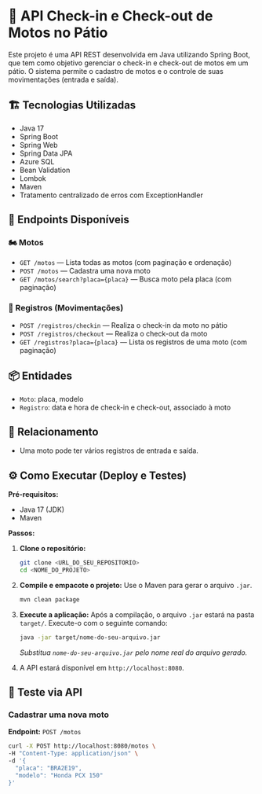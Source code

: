 # 🚀 API Check-in e Check-out de Motos no Pátio

Este projeto é uma API REST desenvolvida em Java utilizando Spring Boot, que tem como objetivo gerenciar o check-in e check-out de motos em um pátio. O sistema permite o cadastro de motos e o controle de suas movimentações (entrada e saída).

## 🏗️ Tecnologias Utilizadas

- Java 17
- Spring Boot
- Spring Web
- Spring Data JPA
- Azure SQL
- Bean Validation
- Lombok
- Maven
- Tratamento centralizado de erros com ExceptionHandler

## 🔗 Endpoints Disponíveis

### 🏍️ Motos
- `GET /motos` — Lista todas as motos (com paginação e ordenação)
- `POST /motos` — Cadastra uma nova moto
- `GET /motos/search?placa={placa}` — Busca moto pela placa (com paginação)

### 📄 Registros (Movimentações)
- `POST /registros/checkin` — Realiza o check-in da moto no pátio
- `POST /registros/checkout` — Realiza o check-out da moto
- `GET /registros?placa={placa}` — Lista os registros de uma moto (com paginação)

## 📦 Entidades

- `Moto`: placa, modelo
- `Registro`: data e hora de check-in e check-out, associado à moto

## 🔗 Relacionamento

- Uma moto pode ter vários registros de entrada e saída.

## ⚙️ Como Executar (Deploy e Testes)

**Pré-requisitos:**
- Java 17 (JDK)
- Maven

**Passos:**

1.  **Clone o repositório:**
    ```bash
    git clone <URL_DO_SEU_REPOSITORIO>
    cd <NOME_DO_PROJETO>
    ```

2.  **Compile e empacote o projeto:**
    Use o Maven para gerar o arquivo `.jar`.
    ```bash
    mvn clean package
    ```

3.  **Execute a aplicação:**
    Após a compilação, o arquivo `.jar` estará na pasta `target/`. Execute-o com o seguinte comando:
    ```bash
    java -jar target/nome-do-seu-arquivo.jar
    ```
    *Substitua `nome-do-seu-arquivo.jar` pelo nome real do arquivo gerado.*

4.  A API estará disponível em `http://localhost:8080`.

## 🧪 Teste via API

### Cadastrar uma nova moto

**Endpoint:** `POST /motos`
```bash
curl -X POST http://localhost:8080/motos \
-H "Content-Type: application/json" \
-d '{
  "placa": "BRA2E19",
  "modelo": "Honda PCX 150"
}'

